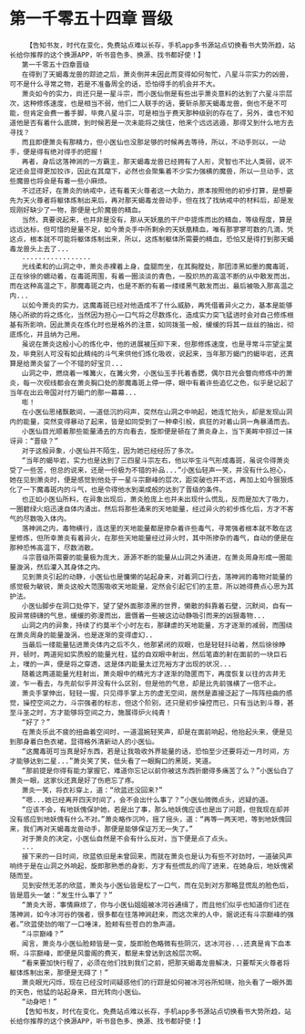 # 第一千零五十四章 晋级
        【告知书友，时代在变化，免费站点难以长存，手机app多书源站点切换看书大势所趋，站长给你推荐的这个换源APP，听书音色多、换源、找书都好使！】
       第一千零五十四章晋级
       在得到了天蝎毒龙兽的踪迹之后，萧炎倒并未因此而变得如何匆忙，八星斗宗实力的凶兽，可不是什么寻常之物，若是不准备周全的话，恐怕得手的机会并不大。
       萧炎如今的实力，尚还只是一星斗宗，而小医仙倒是有些出乎萧炎意料的达到了六星斗宗层次，这种修炼速度，也是相当不弱，他们二人联手的话，要斩杀那天蝎毒龙兽，倒也不是不可能，但肯定会费一番手脚，毕竟八星斗宗，可是相当于费天那种级别的存在了，另外，谁也不知道他是否有着什么底牌，到时候若是一次未能将之擒住，他来个远远逃遁，那得又到什么地方去寻找？
       而且即便萧炎有那精力，但小医仙也没那足够的时候再去等待，所以，不动手则以，一动手，便是得有绝对得手的把握！
       再者，身后这落神涧的一方霸主，那天蝎毒龙兽已经拥有了人形，灵智也不比人类弱，说不定还会显得更加狡诈，因此在其麾下，必然也会聚集着不少实力强横的魔兽，所以一旦动手，这些魔兽也将会是有着一些小麻烦。
       不过还好，在萧炎的纳戒中，还有着天火尊者这一大助力，原本按照他的初步打算，是想要先为天火尊者将躯体炼制出来后，再对那天蝎毒龙兽动手，但在找了找纳戒中的材料后，却是发现刚好缺少了一物，那便是七阶魔兽的精血。
       当然，真要说起来，也并非是没有，那从天妖凰的干尸中提炼而出的精血，等级程度，算是远远达标，但可惜的是量不足，如今萧炎手中所剩余的天妖凰精血，唯有那寥寥可数的几滴，凭这点，根本就不可能将躯体炼制出来，所以，这炼制躯体所需要的精血，恐怕又是得打到那天蝎毒龙兽头上去了...
       .................
       光线柔和的山洞之中，萧炎赤裸着上身，盘腿而坐，在其胸膛处，那团漆黑如墨的魔毒斑，正在徐徐的蠕动着，在毒斑周围，有着一圈淡淡的青色，一股炽热的高温不断的从中散发而出，而在这种高温之下，那魔毒斑之内，也是不断的有着一缕缕黑气散发而出，最后被吸入那高温之内...
       以如今萧炎的实力，这魔毒斑已经对他造成不了什么威胁，再凭借着异火之力，基本是能够随心所欲的将之炼化，当然因为担心一口气将之尽数炼化，造成实力突飞猛进时会对自己修炼根基有所影响，因此萧炎在炼化时也是格外的注意，如同拨茧一般，缓缓的将其一丝丝的抽出，彻底炼化，并且纳为己用。
       虽说在萧炎这般小心的炼化中，他的进展被压抑下来，但那修炼速度，也是寻常斗宗望尘莫及，毕竟别人可没有如此精纯的斗气来供他们炼化吸收，说起来，当年那万蝎门的蝎毕岩，还真算是给萧炎留了一个不错的好宝贝...
       山洞之中，燃烧着一堆篝火，在篝火旁，小医仙玉手托着香腮，偶尔目光会瞥向修炼中的萧炎，每一次视线都会在萧炎胸口处的那魔毒斑上停一停，眼中有着许些追忆之色，似乎是记起了当年在出云帝国对付万蝎门的那一幕幕...
       嘭！
       在小医仙思绪飘散间，一道低沉的闷声，突然在山洞之中响起，她连忙抬头，却是发现山洞内的能量，突然变得暴动了起来，皆是如同受到了一种牵引般，疯狂的对着山洞一角暴涌而去。
       小医仙目光顺着那些能量涌去的方向看去，旋即便是顿在了萧炎身上，当下美眸中掠过一抹讶异：“晋级？”
       对于这般异象，小医仙并不陌生，因为她已经经历了多次。
       “当年的蝎毕岩，实力也是达到了三四星斗宗左右，他以毕生斗气形成毒斑，虽说令得萧炎受了一些苦，但总的说来，还是一份极为不错的补品...”小医仙轻声一笑，并没有什么担心，她在见到萧炎时，便是感觉到他处于一星斗宗巅峰的层次，距突破也并不远，再加上如今狠狠炼化了一下魔毒斑内的斗气，也是令得他水到渠成般的达到了晋级的条件。
       也正如小医仙所料，在异象出现后，萧炎脸庞上也并未出现什么慌乱，反而是加大了吸力，一圈碧绿火焰迅速自体内涌出，然后将那些涌来的天地能量，经过异火的初步炼化后，方才不客气的尽数吸入体内。
       落神涧之内，毒物横行，连这里的天地能量都是掺杂着许些毒气，寻常强者根本就不敢在这里修炼，但所幸萧炎有着异火，在那些天地能量经过异火时，其中所掺杂的毒气，自动的便是在那种恐怖高温下，尽数消散。
       斗宗晋级所需要的能量极为庞大，源源不断的能量从山洞之外涌进，在萧炎周身形成一圈能量漩涡，然后灌入其身体之内。
       见到萧炎引起的动静，小医仙也是慵懒的站起身来，对着洞口行去，落神涧的毒物对能量的感觉极为敏锐，萧炎这般大范围吸收天地能量，定然会引起它们的主意，所以她得费点心思为其护法。
       小医仙脚步在洞口处停下，望了望外面那漆黑的世界，懒散的斜靠着石壁，沉默间，自有一股异常磅礴的气息，缓缓的弥漫而出，震慑着一些被这边动静吸引而来的凶狠毒物...
       山洞之内的异象，持续了约莫半个小时左右，那肆虐的天地能量，方才逐渐的减弱，而围绕在萧炎周身的能量漩涡，也是逐渐的变得虚幻..
       当最后一缕能量钻进萧炎体内之后不久，他那紧闭的双眼，也是轻轻抖动着，然后徐徐睁开，顿时，两道宛如实质般的能量光柱，猛的自双眼中射出，然后笔直的射在面前的一块巨石上，噗的一声，便是将之穿透，这是体内能量太过充裕方才出现的状况...
       随着这两道能量光柱射出，萧炎眼中的精光方才逐渐的隐匿而下，再度恢复以往的古井无波，乍一看去，与先前似乎并没有什么区别，但是他的气息，却是比先前强横了一倍不止。
       萧炎手掌伸出，轻轻一握，只见得手掌上方的虚无空间，居然是直接泛起了一阵阵扭曲的感觉，操控空间之力，斗宗强者的标志，但这个阶别，还只是初步操控而已，只有当达到斗尊，甚至斗圣之时，方才能够将空间之力，施展得炉火纯青！
       “好了？”
       在萧炎乐此不疲的扭曲着空间时，一道温婉轻笑声，却是在面前响起，他抬起头来，便是见到那身着白色衣裙，显得格外清新动人的小医仙。
       “这魔毒斑可当真是好东西，若是让我吸收外界能量的话，恐怕至少还要将近一月时间，方才能够达到二星...”萧炎笑了笑，低头看了一眼胸口的黑斑，笑道。
       “那前提是你得有能力掌握它，难道你忘记以前你被这东西折磨得多痛苦了么？”小医仙白了萧炎一眼，这家伙还真是好了伤疤忘了疼。
       萧炎一笑，将衣衫穿上，道：“欣蓝还没回来?”
       “嗯...她已经离开四天时间了，会不会出什么事了？”小医仙微微点头，迟疑的道。
       “应该不会，有地妖傀保护她，若是出了事，那么地妖傀应该也是出了问题，但我现在却并没有感应到地妖傀有什么不对。”萧炎略作沉吟，摇了摇头，道：“再等一两天吧，等到地妖傀回来，我们再对天蝎毒龙兽动手，那便是能够保证万无一失了。”
       对于萧炎的决定，小医仙自然是不会有什么反对，当下便是点了点头。
       ...
       接下来的一日时间，欣蓝依旧是未曾回来，而就在萧炎也是认为有些不对劲时，一道破风声响终于是在山洞之外响起，旋即那熟悉的身影，方才有些慌乱的闯了进来，在她身后，地妖傀紧随而至。
       见到安然无恙的欣蓝，萧炎与小医仙皆是松了一口气，而在见到对方那略显慌乱的脸色后，皆是眉头一皱：“发生什么事了？”
       “萧炎大哥，事情麻烦了，你与小医仙姐姐被冰河谷通缉了，而且他们似乎也知道你们还在落神涧，如今冰河谷的强者，很多都在往落神涧赶来，而这次来的人中，据说还有斗宗巅峰的强者。”欣蓝使劲的咽了一口唾沫，脸颊有些苍白的急声道。
       “斗宗巅峰？”
       闻言，萧炎与小医仙脸颊皆是一变，旋即脸色略微有些阴沉，这冰河谷...还真是肯下血本啊，斗宗巅峰，即便是风雷阁的费天，都是未曾达到这般层次啊。
       “看来要加快行程了，必须在他们找到我们之前，把那天蝎毒龙兽解决，只要帮天火尊者将躯体炼制出来，那便是无碍了！”
       萧炎眼光闪烁，现在已经没时间疑惑他们的行踪是如何被冰河谷所知晓，抬头看了一眼外面的天色，他猛的站起身来，目光转向小医仙。
       “动身吧！”
       【告知书友，时代在变化，免费站点难以长存，手机app多书源站点切换看书大势所趋，站长给你推荐的这个换源APP，听书音色多、换源、找书都好使！】